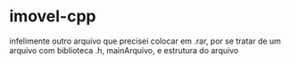 # imovel-cpp
infelimente outro arquivo que precisei colocar em .rar, por se tratar de um arquivo com biblioteca .h, mainArquivo, e estrutura do arquivo
